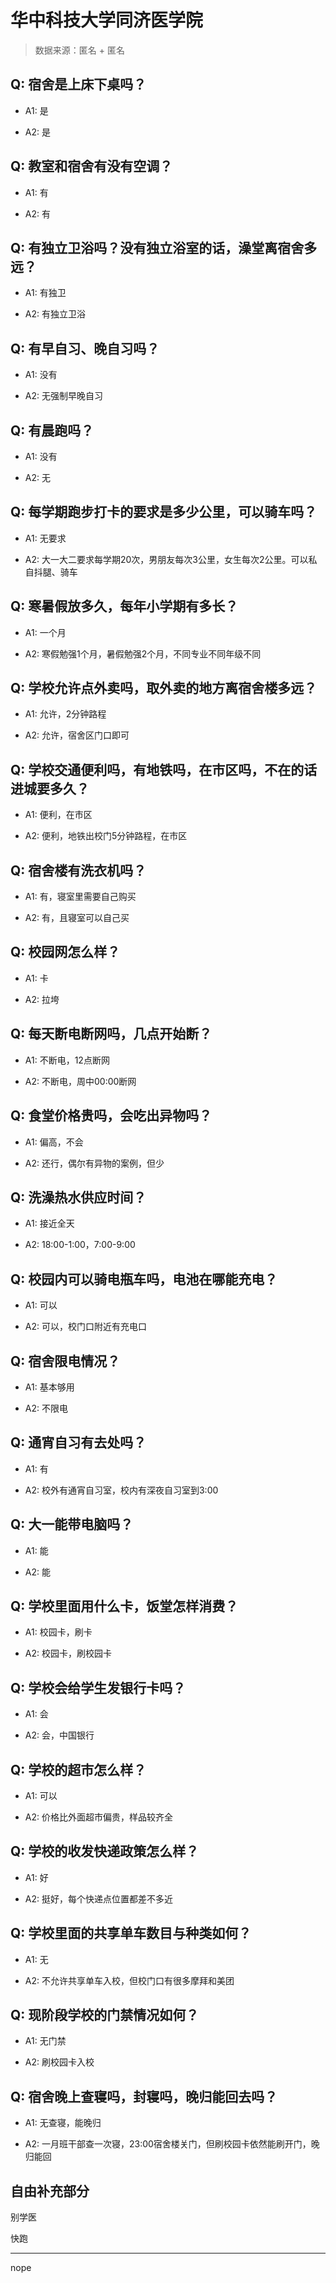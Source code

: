 # 华中科技大学同济医学院

> 数据来源：匿名 + 匿名

## Q: 宿舍是上床下桌吗？

- A1: 是

- A2: 是

## Q: 教室和宿舍有没有空调？

- A1: 有

- A2: 有

## Q: 有独立卫浴吗？没有独立浴室的话，澡堂离宿舍多远？

- A1: 有独卫

- A2: 有独立卫浴

## Q: 有早自习、晚自习吗？

- A1: 没有

- A2: 无强制早晚自习

## Q: 有晨跑吗？

- A1: 没有

- A2: 无

## Q: 每学期跑步打卡的要求是多少公里，可以骑车吗？

- A1: 无要求

- A2: 大一大二要求每学期20次，男朋友每次3公里，女生每次2公里。可以私自抖腿、骑车

## Q: 寒暑假放多久，每年小学期有多长？

- A1: 一个月

- A2: 寒假勉强1个月，暑假勉强2个月，不同专业不同年级不同

## Q: 学校允许点外卖吗，取外卖的地方离宿舍楼多远？

- A1: 允许，2分钟路程

- A2: 允许，宿舍区门口即可

## Q: 学校交通便利吗，有地铁吗，在市区吗，不在的话进城要多久？

- A1: 便利，在市区

- A2: 便利，地铁出校门5分钟路程，在市区

## Q: 宿舍楼有洗衣机吗？

- A1: 有，寝室里需要自己购买

- A2: 有，且寝室可以自己买

## Q: 校园网怎么样？

- A1: 卡

- A2: 拉垮

## Q: 每天断电断网吗，几点开始断？

- A1: 不断电，12点断网

- A2: 不断电，周中00:00断网

## Q: 食堂价格贵吗，会吃出异物吗？

- A1: 偏高，不会

- A2: 还行，偶尔有异物的案例，但少

## Q: 洗澡热水供应时间？

- A1: 接近全天

- A2: 18:00-1:00，7:00-9:00

## Q: 校园内可以骑电瓶车吗，电池在哪能充电？

- A1: 可以

- A2: 可以，校门口附近有充电口

## Q: 宿舍限电情况？

- A1: 基本够用

- A2: 不限电

## Q: 通宵自习有去处吗？

- A1: 有

- A2: 校外有通宵自习室，校内有深夜自习室到3:00

## Q: 大一能带电脑吗？

- A1: 能

- A2: 能

## Q: 学校里面用什么卡，饭堂怎样消费？

- A1: 校园卡，刷卡

- A2: 校园卡，刷校园卡

## Q: 学校会给学生发银行卡吗？

- A1: 会

- A2: 会，中国银行

## Q: 学校的超市怎么样？

- A1: 可以

- A2: 价格比外面超市偏贵，样品较齐全

## Q: 学校的收发快递政策怎么样？

- A1: 好

- A2: 挺好，每个快递点位置都差不多近

## Q: 学校里面的共享单车数目与种类如何？

- A1: 无

- A2: 不允许共享单车入校，但校门口有很多摩拜和美团

## Q: 现阶段学校的门禁情况如何？

- A1: 无门禁

- A2: 刷校园卡入校

## Q: 宿舍晚上查寝吗，封寝吗，晚归能回去吗？

- A1: 无查寝，能晚归

- A2: 一月班干部查一次寝，23:00宿舍楼关门，但刷校园卡依然能刷开门，晚归能回

## 自由补充部分

别学医

快跑

***

nope